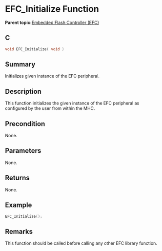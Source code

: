 # EFC\_Initialize Function

**Parent topic:**[Embedded Flash Controller \(EFC\)](GUID-9D57DC2E-2BF0-4D75-9E5E-FE57C7CDCC4C.md)

## C

```c
void EFC_Initialize( void )
```

## Summary

Initializes given instance of the EFC peripheral.

## Description

This function initializes the given instance of the EFC peripheral as configured by the user from within the MHC.

## Precondition

None.

## Parameters

None.

## Returns

None.

## Example

```c
EFC_Initialize();

```

## Remarks

This function should be called before calling any other EFC library function.

